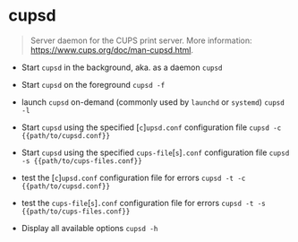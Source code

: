 # cupsd
> Server daemon for the CUPS print server.
> More information: <https://www.cups.org/doc/man-cupsd.html>.

- Start `cupsd` in the background, aka. as a daemon
`cupsd`

- Start `cupsd` on the foreground
`cupsd -f`

- launch `cupsd` on-demand (commonly used by `launchd` or `systemd`)
`cupsd -l`

- Start `cupsd` using the specified [`c`]`upsd.conf` configuration file
`cupsd -c {{path/to/cupsd.conf}}`

- Start `cupsd` using the specified `cups-file`[`s`]`.conf` configuration file
`cupsd -s {{path/to/cups-files.conf}}`

- test the [`c`]`upsd.conf` configuration file for errors
`cupsd -t -c {{path/to/cupsd.conf}}`

- test the `cups-file`[`s`]`.conf` configuration file for errors
`cupsd -t -s {{path/to/cups-files.conf}}`

- Display all available options
`cupsd -h`
